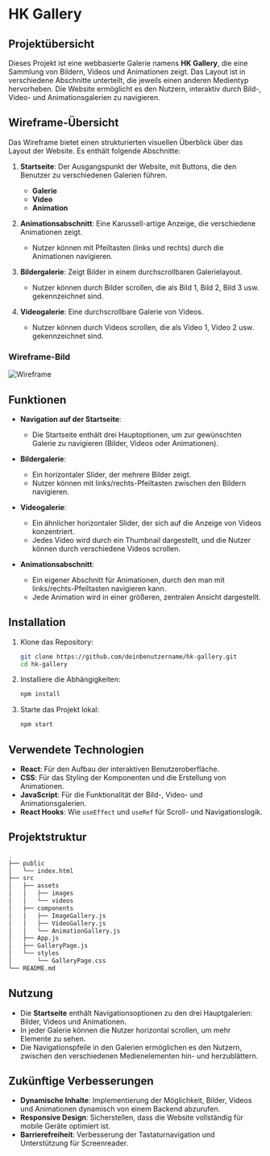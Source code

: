 # HK Gallery

## Projektübersicht

Dieses Projekt ist eine webbasierte Galerie namens **HK Gallery**, die eine Sammlung von Bildern, Videos und Animationen zeigt. Das Layout ist in verschiedene Abschnitte unterteilt, die jeweils einen anderen Medientyp hervorheben. Die Website ermöglicht es den Nutzern, interaktiv durch Bild-, Video- und Animationsgalerien zu navigieren.

## Wireframe-Übersicht

Das Wireframe bietet einen strukturierten visuellen Überblick über das Layout der Website. Es enthält folgende Abschnitte:

1. **Startseite**: Der Ausgangspunkt der Website, mit Buttons, die den Benutzer zu verschiedenen Galerien führen.
    - **Galerie**
    - **Video**
    - **Animation**

2. **Animationsabschnitt**: Eine Karussell-artige Anzeige, die verschiedene Animationen zeigt.
    - Nutzer können mit Pfeiltasten (links und rechts) durch die Animationen navigieren.

3. **Bildergalerie**: Zeigt Bilder in einem durchscrollbaren Galerielayout.
    - Nutzer können durch Bilder scrollen, die als Bild 1, Bild 2, Bild 3 usw. gekennzeichnet sind.

4. **Videogalerie**: Eine durchscrollbare Galerie von Videos.
    - Nutzer können durch Videos scrollen, die als Video 1, Video 2 usw. gekennzeichnet sind.

### Wireframe-Bild
![Wireframe](./assets/wireframe-image.jpg)

## Funktionen

- **Navigation auf der Startseite**: 
  - Die Startseite enthält drei Hauptoptionen, um zur gewünschten Galerie zu navigieren (Bilder, Videos oder Animationen).
  
- **Bildergalerie**:
  - Ein horizontaler Slider, der mehrere Bilder zeigt.
  - Nutzer können mit links/rechts-Pfeiltasten zwischen den Bildern navigieren.

- **Videogalerie**:
  - Ein ähnlicher horizontaler Slider, der sich auf die Anzeige von Videos konzentriert.
  - Jedes Video wird durch ein Thumbnail dargestellt, und die Nutzer können durch verschiedene Videos scrollen.

- **Animationsabschnitt**:
  - Ein eigener Abschnitt für Animationen, durch den man mit links/rechts-Pfeiltasten navigieren kann.
  - Jede Animation wird in einer größeren, zentralen Ansicht dargestellt.

## Installation

1. Klone das Repository:
   ```bash
   git clone https://github.com/deinbenutzername/hk-gallery.git
   cd hk-gallery
   ```

2. Installiere die Abhängigkeiten:
   ```bash
   npm install
   ```

3. Starte das Projekt lokal:
   ```bash
   npm start
   ```

## Verwendete Technologien

- **React**: Für den Aufbau der interaktiven Benutzeroberfläche.
- **CSS**: Für das Styling der Komponenten und die Erstellung von Animationen.
- **JavaScript**: Für die Funktionalität der Bild-, Video- und Animationsgalerien.
- **React Hooks**: Wie `useEffect` und `useRef` für Scroll- und Navigationslogik.
  
## Projektstruktur

```bash
.
├── public
│   └── index.html
├── src
│   ├── assets
│   │   ├── images
│   │   └── videos
│   ├── components
│   │   ├── ImageGallery.js
│   │   ├── VideoGallery.js
│   │   └── AnimationGallery.js
│   ├── App.js
│   ├── GalleryPage.js
│   └── styles
│       └── GalleryPage.css
└── README.md
```

## Nutzung

- Die **Startseite** enthält Navigationsoptionen zu den drei Hauptgalerien: Bilder, Videos und Animationen.
- In jeder Galerie können die Nutzer horizontal scrollen, um mehr Elemente zu sehen.
- Die Navigationspfeile in den Galerien ermöglichen es den Nutzern, zwischen den verschiedenen Medienelementen hin- und herzublättern.

## Zukünftige Verbesserungen

- **Dynamische Inhalte**: Implementierung der Möglichkeit, Bilder, Videos und Animationen dynamisch von einem Backend abzurufen.
- **Responsive Design**: Sicherstellen, dass die Website vollständig für mobile Geräte optimiert ist.
- **Barrierefreiheit**: Verbesserung der Tastaturnavigation und Unterstützung für Screenreader.
